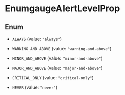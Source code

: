 

# EnumgaugeAlertLevelProp

## Enum


* `ALWAYS` (value: `"always"`)

* `WARNING_AND_ABOVE` (value: `"warning-and-above"`)

* `MINOR_AND_ABOVE` (value: `"minor-and-above"`)

* `MAJOR_AND_ABOVE` (value: `"major-and-above"`)

* `CRITICAL_ONLY` (value: `"critical-only"`)

* `NEVER` (value: `"never"`)



